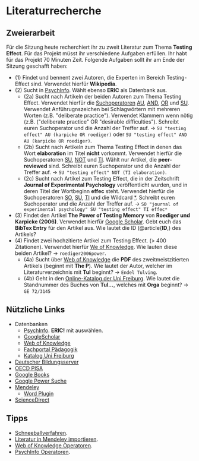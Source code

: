 # Literaturrecherche

## Zweierarbeit

Für die Sitzung heute recherchiert ihr zu zweit Literatur zum Thema **Testing Effect**. Für das Projekt müsst ihr verschiedene Aufgaben erfüllen. Ihr habt für das Projekt 70 Minuten Zeit. Folgende Aufgaben sollt ihr am Ende der Sitzung geschafft haben:

* (1) Findet und bennent zwei Autoren, die Experten im Bereich Testing-Effect sind. Verwendet hierfür **Wikipedia**. 
* (2) Sucht in [PsychInfo](http://rzblx10.uni-regensburg.de/dbinfo/dbliste.php?bib_id=ubfre&colors=7&ocolors=40&lett=f&gebiete=22). Wählt ebenso **ERIC** als Datenbank aus.
	* (2a) Sucht nach Artikeln der beiden Autoren zum Thema Testing Effect. Verwendet hierfür die [Suchoperatoren](http://support.ebsco.com/knowledge_base/detail.php?id=7042) [AU](http://support.ebsco.com/knowledge_base/detail.php?id=3198), [AND](http://support.ebsco.com/knowledge_base/detail.php?id=3883), [OR](http://support.ebsco.com/knowledge_base/detail.php?id=3883) und [SU](http://support.ebsco.com/knowledge_base/detail.php?id=3198). Verwendet Anführugnszeichen bei Schlagwörtern mit mehreren Worten (z.B. "deliberate practice"). Verwendet Klammern wenn nötig (z.B. ("deliberate practice" OR "desirable difficulties"). Schreibt euren Suchoperator und die Anzahl der Treffer auf. -> `SU "testing effect" AU (karpicke OR roediger)` oder `SU "testing effect" AND AU (karpicke OR roediger)`. 
	* (2b) Sucht nach Artikeln zum Thema Testing Effect in denen das Wort **elaboration** im Titel **nicht** vorkommt. Verwendet hierfür die Suchoperatoren [SU](http://support.ebsco.com/knowledge_base/detail.php?id=3198), [NOT](http://support.ebsco.com/knowledge_base/detail.php?id=3883) und [TI](http://support.ebsco.com/knowledge_base/detail.php?id=3198). Wählt nur Artikel, die **peer-reviewed** sind. Schreibt euren Suchoperator und die Anzahl der Treffer auf. -> `SU "testing effect" NOT (TI elaboration)`.
	* (2c) Sucht nach Artikel zum Testing Effect, die in der Zeitschrift **Journal of Experimental Psychology** veröffentlicht wurden, und in deren Titel der Wortbeginn **effec** steht. Verwendet hierfür die Suchoperatoren [SO](http://support.ebsco.com/knowledge_base/detail.php?id=3198), [SU](http://support.ebsco.com/knowledge_base/detail.php?id=3198), [TI](http://support.ebsco.com/knowledge_base/detail.php?id=3198) und die Wildcard [\*](http://support.ebsco.com/knowledge_base/detail.php?id=6513). Schreibt euren Suchoperator und die Anzahl der Treffer auf. -> `SO "journal of experimental psychology" SU "testing effect" TI effec*`
* (3) Findet den Artikel **The Power of Testing Memory** von **Roediger und Karpicke (2006)**. Verwendet hierfür [Google Scholar](https://scholar.google.de/). Gebt euch das **BibTex Entry** für den Artikel aus. Wie lautet die ID (@article{**ID**,) des Artikels?
* (4) Findet zwei hochzitierte Artikel zum Testing Effect. (> 400 Zitationen). Verwendet hierfür [We of Knowledge](https://apps.webofknowledge.com). Wie lauten diese beiden Artikel? -> `roediger2006power`.
	* (4a) Sucht über [Web of Knowledge](https://apps.webofknowledge.com) die **PDF** des zweitmeistzitierten Artikels (beginnt mit **The P**). Wie lautet der Autor, welcher im Literaturverzeichnis mit **Tul** beginnt? -> `Endel Tulving`.
	* (4b) Geht in den [Online-Katalog der Uni Freiburg](https://katalog.ub.uni-freiburg.de). Wie lautet die Standnummer des Buches von **Tul...**, welches mit **Orga** beginnt? -> `GE 72/3145`


## Nützliche Links

* Datenbanken
	* [PsychInfo](http://rzblx10.uni-regensburg.de/dbinfo/dbliste.php?bib_id=ubfre&colors=7&ocolors=40&lett=f&gebiete=22). **ERIC!** mit auswählen.
	* [GoogleScholar](https://scholar.google.de/)
	* [Web of Knowledge](https://apps.webofknowledge.com/)
	* [Fachportal Pädagogik](http://www.fachportal-paedagogik.de/)
	* [Katalog Uni Freiburg](https://katalog.ub.uni-freiburg.de/opac/)
* [Deutscher Bildungsserver](http://www.bildungsserver.de/)
* [OECD PISA](https://www.oecd.org/pisa/home/)
* [Google Books](https://books.google.de/)
* [Google Power Suche](https://supple.com.au/tools/google-advanced-search-operators/)
* [Mendeley](https://www.mendeley.com/)
	* [Word Plugin](http://support.mendeley.com/customer/en/portal/articles/168756-installing-and-using-the-word-plugin-in-windows)
* [ScienceDirect](http://www.sciencedirect.com/)

## Tipps

* [Schneeballverfahren](https://studi-lektor.de/tipps/literaturrecherche/schneeballsystem-literaturrecherche.html).
* [Literatur in Mendeley importieren](https://community.mendeley.com/guides/desktop/02-adding-documents).
* [Web of Knowledge Operatoren](http://images.webofknowledge.com/WOKRS57B4/help/WOS/hs_search_operators.html).
* [PsychInfo Operatoren](http://www.apa.org/science/about/psa/2013/10/using-psycinfo.aspx).